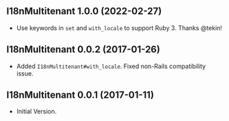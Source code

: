 ## I18nMultitenant 1.0.0 (2022-02-27) ##

*   Use keywords in `set` and `with_locale` to support Ruby 3. Thanks @tekin!

## I18nMultitenant 0.0.2 (2017-01-26) ##

*   Added `I18nMultitenant#with_locale`. Fixed non-Rails compatibility issue.

## I18nMultitenant 0.0.1 (2017-01-11) ##

*   Initial Version.
